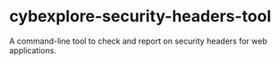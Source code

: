 # cybexplore-security-headers-tool
A command-line tool to check and report on security headers for web applications.
